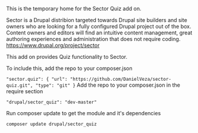This is the temporary home for the Sector Quiz add on.

Sector is a Drupal distribion targeted towards Drupal site builders and site owners who are looking for a fully 
configured Drupal project out of the box. 
Content owners and editors will find an intuitive content management, great authoring experiences and administration 
that does not require coding. https://www.drupal.org/project/sector

This add on provides Quiz functionality to Sector.

To include this, add the repo to your composer.json

`
"sector.quiz": {
     "url": "https://github.com/DanielVeza/sector-quiz.git",
     "type": "git"
 }
 `
Add the repo to your composer.json in the require section

`"drupal/sector_quiz": "dev-master"`

Run composer update to get the module and it's dependencies

`composer update drupal/sector_quiz`
